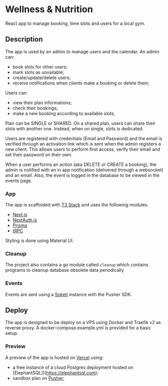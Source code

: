 # Wellness & Nutrition
React app to manage booking, time slots and users for a local gym.

## Description
The app is used by an admin to manage users and the calendar. An admin can:
- book slots for other users;
- mark slots as unvailable;
- create/update/delete users;
- receive notifications when clients make a booking or delete them;

Users can:
- view their plan informations;
- check their bookings;
- make a new booking according to available slots;

Plan can be SINGLE or SHARED. On a shared plan, users can share their slots with another one. Instead, when on single, slots is dedicated.

Users are registered with credentials (Email and Password) and the email is verified through an activation link which is sent when the admin registers a new client. 
This allows users to perform first access, verify their email and set their password on their own.

When a user performs an action (aka DELETE or CREATE a booking), the admin is notified with an in app notification (delivered through a websocket) and an email. Also, the
event is logged in the database to be viewed in the events page.

### App
The app is scaffolded with [T3 Stack](https://create.t3.gg/) and uses the following modules. 
- [Next.js](https://nextjs.org)
- [NextAuth.js](https://next-auth.js.org)
- [Prisma](https://prisma.io)
- [tRPC](https://trpc.io)

Styling is done using Material UI.

### Cleanup
The project also contains a go module called `cleanup` which contains programs to cleanup database obsolete data periodically

### Events
Events are sent using a [Soketi](https://docs.soketi.app/) instance with the Pusher SDK.

## Deploy
The app is designed to be deploy on a VPS using Docker and Traefik v2 as reverse proxy. A docker-compose.example.yml is provided
for a basic setup.

### Preview
A preview of the app is hosted on [Vercel](https://wellness-nutrition.vercel.app/) using:
- a free instance of a cloud Postgres deployment hosted on [ElephantSQL])(https://elephantsql.com);
- sandbox plan on [Pusher](https://pusher.com);
